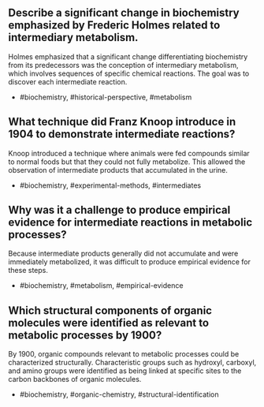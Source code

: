 ## Describe a significant change in biochemistry emphasized by Frederic Holmes related to intermediary metabolism. 

Holmes emphasized that a significant change differentiating biochemistry from its predecessors was the conception of intermediary metabolism, which involves sequences of specific chemical reactions. The goal was to discover each intermediate reaction.

- #biochemistry, #historical-perspective, #metabolism

## What technique did Franz Knoop introduce in 1904 to demonstrate intermediate reactions?

Knoop introduced a technique where animals were fed compounds similar to normal foods but that they could not fully metabolize. This allowed the observation of intermediate products that accumulated in the urine.

- #biochemistry, #experimental-methods, #intermediates

## Why was it a challenge to produce empirical evidence for intermediate reactions in metabolic processes?

Because intermediate products generally did not accumulate and were immediately metabolized, it was difficult to produce empirical evidence for these steps.

- #biochemistry, #metabolism, #empirical-evidence

## Which structural components of organic molecules were identified as relevant to metabolic processes by 1900?

By 1900, organic compounds relevant to metabolic processes could be characterized structurally. Characteristic groups such as hydroxyl, carboxyl, and amino groups were identified as being linked at specific sites to the carbon backbones of organic molecules.

- #biochemistry, #organic-chemistry, #structural-identification
